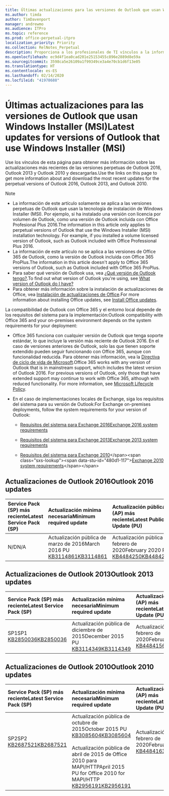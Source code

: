 ```yaml
---
title: Últimas actualizaciones para las versiones de Outlook que usan Windows Installer (MSI)
ms.author: timda
author: TimDavenport
manager: andrewmo
ms.audience: ITPro
ms.topic: reference
ms.prod: office-perpetual-itpro
localization_priority: Priority
ms.collection: RelNotes_Perpetual
description: Proporciona a los profesionales de TI vínculos a la información de las últimas actualizaciones de las versiones perpetuas de Outlook 2016, Outlook 2013 y Outlook 2010.
ms.openlocfilehash: ec9d4f1ea0cad201e25153455c896e2889d8e59a
ms.sourcegitcommit: 3598ca5e26109a1f99349ce3a4e70cb1d6f13e05
ms.translationtype: HT
ms.contentlocale: es-ES
ms.lasthandoff: 02/14/2020
ms.locfileid: "41978688"
---
```

# <a name="latest-updates-for-versions-of-outlook-that-use-windows-installer-msi"></a><span data-ttu-id="480d1-103">Últimas actualizaciones para las versiones de Outlook que usan Windows Installer (MSI)</span><span class="sxs-lookup"><span data-stu-id="480d1-103">Latest updates for versions of Outlook that use Windows Installer (MSI)</span></span>

<span data-ttu-id="480d1-104">Use los vínculos de esta página para obtener más información sobre las actualizaciones más recientes de las versiones perpetuas de Outlook 2016, Outlook 2013 y Outlook 2010 y descargarlas.</span><span class="sxs-lookup"><span data-stu-id="480d1-104">Use the links on this page to get more information about and download the most recent updates for the perpetual versions of Outlook 2016, Outlook 2013, and Outlook 2010.</span></span>
  
> [!NOTE]
> - <span data-ttu-id="480d1-p101">La información de este artículo solamente se aplica a las versiones perpetuas de Outlook que usan la tecnología de instalación de Windows Installer (MSI). Por ejemplo, si ha instalado una versión con licencia por volumen de Outlook, como una versión de Outlook incluida con Office Profesional Plus 2016.</span><span class="sxs-lookup"><span data-stu-id="480d1-p101">The information in this article only applies to perpetual versions of Outlook that use the Windows Installer (MSI) installation technology. For example, if you installed a volume licensed version of Outlook, such as Outlook included with Office Professional Plus 2016.</span></span>
> - <span data-ttu-id="480d1-107">La información de este artículo no se aplica a las versiones de Office 365 de Outlook, como la versión de Outlook incluida con Office 365 ProPlus.</span><span class="sxs-lookup"><span data-stu-id="480d1-107">The information in this article doesn't apply to Office 365 versions of Outlook, such as Outlook included with Office 365 ProPlus.</span></span>
> - <span data-ttu-id="480d1-108">Para saber qué versión de Outlook usa, vea [¿Qué versión de Outlook tengo?](https://support.office.com/article/b3a9568c-edb5-42b9-9825-d48d82b2257c).</span><span class="sxs-lookup"><span data-stu-id="480d1-108">To find out what version of Outlook you're using, see [What version of Outlook do I have?](https://support.office.com/article/b3a9568c-edb5-42b9-9825-d48d82b2257c)</span></span>
> - <span data-ttu-id="480d1-109">Para obtener más información sobre la instalación de actualizaciones de Office, vea [Instalación de actualizaciones de Office](https://support.office.com/article/2ab296f3-7f03-43a2-8e50-46de917611c5).</span><span class="sxs-lookup"><span data-stu-id="480d1-109">For more information about installing Office updates, see [Install Office updates](https://support.office.com/article/2ab296f3-7f03-43a2-8e50-46de917611c5).</span></span> 
  
<span data-ttu-id="480d1-110">La compatibilidad de Outlook con Office 365 y el entorno local depende de los requisitos del sistema para la implementación:</span><span class="sxs-lookup"><span data-stu-id="480d1-110">Outlook compatibility with Office 365 and your on-premises environment depends on the system requirements for your deployment:</span></span>
  
- <span data-ttu-id="480d1-p102">Office 365 funciona con cualquier versión de Outlook que tenga soporte estándar, lo que incluye la versión más reciente de Outlook 2016. En el caso de versiones anteriores de Outlook, solo las que tienen soporte extendido pueden seguir funcionando con Office 365, aunque con funcionalidad reducida. Para obtener más información, vea la [Directiva de ciclo de vida de Microsoft](https://support.microsoft.com/lifecycle).</span><span class="sxs-lookup"><span data-stu-id="480d1-p102">Office 365 works with any version of Outlook that is in mainstream support, which includes the latest version of Outlook 2016. For previous versions of Outlook, only those that have extended support may continue to work with Office 365, although with reduced functionality. For more information, see [Microsoft Lifecycle Policy](https://support.microsoft.com/lifecycle).</span></span>
    
- <span data-ttu-id="480d1-114">En el caso de implementaciones locales de Exchange, siga los requisitos del sistema para su versión de Outlook:</span><span class="sxs-lookup"><span data-stu-id="480d1-114">For Exchange on-premises deployments, follow the system requirements for your version of Outlook:</span></span>
    
  - [<span data-ttu-id="480d1-115">Requisitos del sistema para Exchange 2016</span><span class="sxs-lookup"><span data-stu-id="480d1-115">Exchange 2016 system requirements</span></span>](https://docs.microsoft.com/Exchange/plan-and-deploy/system-requirements)
    
  - [<span data-ttu-id="480d1-116">Requisitos del sistema para Exchange 2013</span><span class="sxs-lookup"><span data-stu-id="480d1-116">Exchange 2013 system requirements</span></span>](https://docs.microsoft.com/exchange/exchange-2013-system-requirements-exchange-2013-help)
    
  - <span data-ttu-id="480d1-117">[Requisitos del sistema para Exchange 2010](https://docs.microsoft.com/previous-versions/office/exchange-server-2010/aa996719(v=exchg.141))</span><span class="sxs-lookup"><span data-stu-id="480d1-117">[Exchange 2010 system requirements](https://docs.microsoft.com/previous-versions/office/exchange-server-2010/aa996719(v=exchg.141))</span></span>

   
## <a name="outlook-2016-updates"></a><span data-ttu-id="480d1-118">Actualizaciones de Outlook 2016</span><span class="sxs-lookup"><span data-stu-id="480d1-118">Outlook 2016 updates</span></span>

|<span data-ttu-id="480d1-119">**Service Pack (SP) más reciente**</span><span class="sxs-lookup"><span data-stu-id="480d1-119">**Latest Service Pack (SP)**</span></span>|<span data-ttu-id="480d1-120">**Actualización mínima necesaria**</span><span class="sxs-lookup"><span data-stu-id="480d1-120">**Minimum required update**</span></span>|<span data-ttu-id="480d1-121">**Actualización pública (AP) más reciente**</span><span class="sxs-lookup"><span data-stu-id="480d1-121">**Latest Public Update (PU)**</span></span>|
|:-----|:-----|:-----|
|<span data-ttu-id="480d1-122">N/D</span><span class="sxs-lookup"><span data-stu-id="480d1-122">N/A</span></span>  <br/> |<span data-ttu-id="480d1-123">Actualización pública de marzo de 2016</span><span class="sxs-lookup"><span data-stu-id="480d1-123">March 2016 PU</span></span> <br/>[<span data-ttu-id="480d1-124">KB3114861</span><span class="sxs-lookup"><span data-stu-id="480d1-124">KB3114861</span></span>](https://support.microsoft.com/help/3114861) <br/> |<span data-ttu-id="480d1-125">Actualización pública de febrero de 2020</span><span class="sxs-lookup"><span data-stu-id="480d1-125">February 2020 PU</span></span> <br/>[<span data-ttu-id="480d1-126">KB4484250</span><span class="sxs-lookup"><span data-stu-id="480d1-126">KB4484250</span></span>](https://support.microsoft.com/help/4484250) 

## <a name="outlook-2013-updates"></a><span data-ttu-id="480d1-127">Actualizaciones de Outlook 2013</span><span class="sxs-lookup"><span data-stu-id="480d1-127">Outlook 2013 updates</span></span>

|<span data-ttu-id="480d1-128">**Service Pack (SP) más reciente**</span><span class="sxs-lookup"><span data-stu-id="480d1-128">**Latest Service Pack (SP)**</span></span>|<span data-ttu-id="480d1-129">**Actualización mínima necesaria**</span><span class="sxs-lookup"><span data-stu-id="480d1-129">**Minimum required update**</span></span>|<span data-ttu-id="480d1-130">**Actualización pública (AP) más reciente**</span><span class="sxs-lookup"><span data-stu-id="480d1-130">**Latest Public Update (PU)**</span></span>|
|:-----|:-----|:-----|
|<span data-ttu-id="480d1-131">SP1</span><span class="sxs-lookup"><span data-stu-id="480d1-131">SP1</span></span>  <br/>[<span data-ttu-id="480d1-132">KB2850036</span><span class="sxs-lookup"><span data-stu-id="480d1-132">KB2850036</span></span>](https://go.microsoft.com/fwlink/p/?LinkId=512538) <br/> |<span data-ttu-id="480d1-133">Actualización pública de diciembre de 2015</span><span class="sxs-lookup"><span data-stu-id="480d1-133">December 2015 PU</span></span> <br/>[<span data-ttu-id="480d1-134">KB3114349</span><span class="sxs-lookup"><span data-stu-id="480d1-134">KB3114349</span></span>](https://support.microsoft.com/kb/3114349) <br/> |<span data-ttu-id="480d1-135">Actualización pública de febrero de 2020</span><span class="sxs-lookup"><span data-stu-id="480d1-135">February 2020 PU</span></span> <br/>[<span data-ttu-id="480d1-136">KB4484156</span><span class="sxs-lookup"><span data-stu-id="480d1-136">KB4484156</span></span>](https://support.microsoft.com/help/4484156)  |
   
## <a name="outlook-2010-updates"></a><span data-ttu-id="480d1-137">Actualizaciones de Outlook 2010</span><span class="sxs-lookup"><span data-stu-id="480d1-137">Outlook 2010 updates</span></span>

|<span data-ttu-id="480d1-138">**Service Pack (SP) más reciente**</span><span class="sxs-lookup"><span data-stu-id="480d1-138">**Latest Service Pack (SP)**</span></span>|<span data-ttu-id="480d1-139">**Actualización mínima necesaria**</span><span class="sxs-lookup"><span data-stu-id="480d1-139">**Minimum required update**</span></span>|<span data-ttu-id="480d1-140">**Actualización pública (AP) más reciente**</span><span class="sxs-lookup"><span data-stu-id="480d1-140">**Latest Public Update (PU)**</span></span>|
|:-----|:-----|:-----|
|<span data-ttu-id="480d1-141">SP2</span><span class="sxs-lookup"><span data-stu-id="480d1-141">SP2</span></span> <br/>[<span data-ttu-id="480d1-142">KB2687521</span><span class="sxs-lookup"><span data-stu-id="480d1-142">KB2687521</span></span>](https://go.microsoft.com/fwlink/p/?LinkId=512542) <br><br><br><br/> |<span data-ttu-id="480d1-143">Actualización pública de octubre de 2015</span><span class="sxs-lookup"><span data-stu-id="480d1-143">October 2015 PU</span></span> <br/> [<span data-ttu-id="480d1-144">KB3085604</span><span class="sxs-lookup"><span data-stu-id="480d1-144">KB3085604</span></span>](https://support.microsoft.com/kb/3085604) <br/><br/>  <span data-ttu-id="480d1-145">Actualización pública de abril de 2015 de Office 2010 para MAPI/HTTP</span><span class="sxs-lookup"><span data-stu-id="480d1-145">April 2015 PU for Office 2010 for MAPI/HTTP</span></span> <br/> [<span data-ttu-id="480d1-146">KB2956191</span><span class="sxs-lookup"><span data-stu-id="480d1-146">KB2956191</span></span>](https://support.microsoft.com/help/2956191/april-14-2015-update-for-office-2010-kb2956191) <br/> |<span data-ttu-id="480d1-147">Actualización pública de febrero de 2020</span><span class="sxs-lookup"><span data-stu-id="480d1-147">February 2020 PU</span></span> <br/>[<span data-ttu-id="480d1-148">KB4484163</span><span class="sxs-lookup"><span data-stu-id="480d1-148">KB4484163</span></span>](https://support.microsoft.com/help/4484163) <br><br><br><br/>|
   

